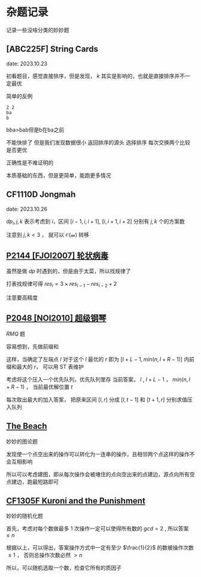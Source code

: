 # 杂题记录

记录一些没啥分类的妙妙题

## [ABC225F] String Cards

date: 2023.10.23

初看题目，感觉直接排序，但是发现， $k$ 其实是影响的，也就是直接排序并不一定最优

简单的反例

```
2 2
ba
b
```

bba>bab但是b在ba之前

不能快排了 但是我们发现数据很小 返回排序的源头 选择排序 每次交换两个比较是否更优

正确性是不难证明的

本质基础的东西，但是更简单，能跑更多情况

## CF1110D Jongmah

date: 2023.10.26

$dp_i,j,k$ 表示考虑到 $i$，区间 $[i-1,i,i+1]$, $[i,i+1,i+2]$ 分别有 $j,k$ 个的方案数

注意到 $j,k < 3$ ， 就可以 $\mathcal{O(m)}$ 转移

## [P2144 [FJOI2007] 轮状病毒](https://www.luogu.com.cn/problem/P2144)

虽然是做 $dp$ 时遇到的，但是由于太菜，所以找规律了

打表找规律可得 $res_i=3\times res_{i-1}-res_{i-2}+2$

注意要高精度

## [P2048 [NOI2010] 超级钢琴](https://www.luogu.com.cn/problem/P2048)

$RMQ$ 题

容易想到，先做前缀和

这样，当确定了左端点 $l$ 对于这个 $l$ 最优的 $r$ 即为 $[l+L-1,min(n,l+R-1)]$ 内前缀和最大的 $r$， 可以用 ST 表维护

考虑将这个压入一个优先队列，优先队列里存 当前答案， $l$ , $l+L-1$ ， $min(n,l+R-1)$ ， 当前最优解位置 $t$

每次取出最大的加入答案， 把原来区间 $[l,r]$ 分成 $[l,t-1]$ 和 $[t+1,r]$ 分别求值压入队列

## [The Beach](https://www.luogu.com.cn/problem/CF1753D)

妙妙的图论题

发现使一个点空出来的操作可以转化为一连串的操作，且相邻两个点这样的操作不会互相影响

所以可以考虑建图，即从每次操作会被堵住的点向空出来的点建边，源点向所有空点建边，跑最短路即可

## [CF1305F Kuroni and the Punishment](https://www.luogu.com.cn/problem/CF1305F)

妙妙的随机化题

首先，考虑对每个数做最多 $1$ 次操作一定可以使得所有数的 $gcd=2$ , 所以答案 $\leq n$

根据以上，可以得出，答案操作方式中一定有至少 $\frac{1}{2}$ 的数被操作次数 $\leq 1$ ， 否则总操作次数必然 $>n$

所以，可以随机选取一个数，检查它所有的质因子